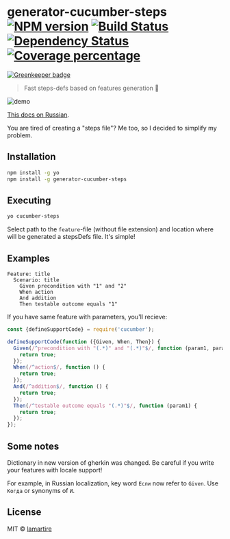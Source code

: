 # generator-cucumber-steps [![NPM version][npm-image]][npm-url] [![Build Status][travis-image]][travis-url] [![Dependency Status][daviddm-image]][daviddm-url] [![Coverage percentage][coveralls-image]][coveralls-url]

[![Greenkeeper badge](https://badges.greenkeeper.io/lamartire/generator-cucumber-steps.svg)](https://greenkeeper.io/)

> Fast steps-defs based on features generation :watermelon:

![demo](http://i.imgur.com/Wh078Pu.gif)

[This docs on Russian](https://github.com/lamartire/generator-cucumber-steps/blob/master/README_RU.md).

You are tired of creating a "steps file"? Me too, so I decided to simplify my problem.

## Installation

```bash
npm install -g yo
npm install -g generator-cucumber-steps
```

## Executing

```bash
yo cucumber-steps
```

Select path to the `feature`-file (without file extension) and location where will be generated a stepsDefs file. It's simple!

## Examples

```gherkin
Feature: title
  Scenario: title
    Given precondition with "1" and "2"
    When action
    And addition
    Then testable outcome equals "1"
```
If you have same feature with parameters, you'll recieve:

```javascript
const {defineSupportCode} = require('cucumber');

defineSupportCode(function ({Given, When, Then}) {
  Given(/^precondition with "(.*)" and "(.*)"$/, function (param1, param2) {
    return true;
  });
  When(/^action$/, function () {
    return true;
  });
  And(/^addition$/, function () {
    return true;
  });
  Then(/^testable outcome equals "(.*)"$/, function (param1) {
    return true;
  });
});
```

## Some notes

Dictionary in new version of gherkin was changed. Be careful if you write your features with locale support!

For example, in Russian localization, key word `Если` now refer to `Given`. Use `Когда` or synonyms of `И`.

## License

MIT © [lamartire](lamartire@gmail.com)


[npm-image]: https://badge.fury.io/js/generator-cucumber-steps.svg
[npm-url]: https://npmjs.org/package/generator-cucumber-steps
[travis-image]: https://travis-ci.org/lamartire/generator-cucumber-steps.svg?branch=master
[travis-url]: https://travis-ci.org/lamartire/generator-cucumber-steps
[daviddm-image]: https://david-dm.org/lamartire/generator-cucumber-steps.svg?theme=shields.io
[daviddm-url]: https://david-dm.org/lamartire/generator-cucumber-steps
[coveralls-image]: https://coveralls.io/repos/lamartire/generator-cucumber-steps/badge.svg
[coveralls-url]: https://coveralls.io/r/lamartire/generator-cucumber-steps
